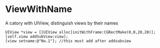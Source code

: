 # ViewWithName

A catory with UIView, distinguish views by their names

```objc
UIView *view = [[UIView alloc]initWithFrame:CGRectMake(0,0,20,20)];
[self.view addSubView:view];
[view setname:@"No.1"]; //this must add after addsubview
```
